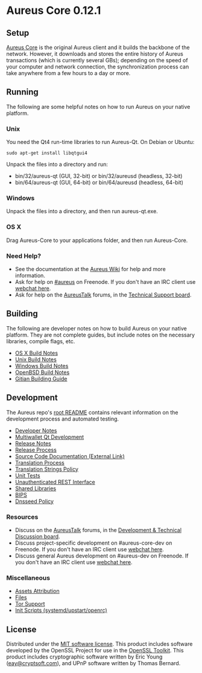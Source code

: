 Aureus Core 0.12.1
=====================

Setup
---------------------
[Aureus Core](http://aureus.org/en/download) is the original Aureus client and it builds the backbone of the network. However, it downloads and stores the entire history of Aureus transactions (which is currently several GBs); depending on the speed of your computer and network connection, the synchronization process can take anywhere from a few hours to a day or more.

Running
---------------------
The following are some helpful notes on how to run Aureus on your native platform.

### Unix

You need the Qt4 run-time libraries to run Aureus-Qt. On Debian or Ubuntu:

	sudo apt-get install libqtgui4

Unpack the files into a directory and run:

- bin/32/aureus-qt (GUI, 32-bit) or bin/32/aureusd (headless, 32-bit)
- bin/64/aureus-qt (GUI, 64-bit) or bin/64/aureusd (headless, 64-bit)



### Windows

Unpack the files into a directory, and then run aureus-qt.exe.

### OS X

Drag Aureus-Core to your applications folder, and then run Aureus-Core.

### Need Help?

* See the documentation at the [Aureus Wiki](https://en.aureus.it/wiki/Main_Page)
for help and more information.
* Ask for help on [#aureus](http://webchat.freenode.net?channels=aureus) on Freenode. If you don't have an IRC client use [webchat here](http://webchat.freenode.net?channels=aureus).
* Ask for help on the [AureusTalk](https://aureustalk.org/) forums, in the [Technical Support board](https://aureustalk.org/index.php?board=4.0).

Building
---------------------
The following are developer notes on how to build Aureus on your native platform. They are not complete guides, but include notes on the necessary libraries, compile flags, etc.

- [OS X Build Notes](build-osx.md)
- [Unix Build Notes](build-unix.md)
- [Windows Build Notes](build-windows.md)
- [OpenBSD Build Notes](build-openbsd.md)
- [Gitian Building Guide](gitian-building.md)

Development
---------------------
The Aureus repo's [root README](/README.md) contains relevant information on the development process and automated testing.

- [Developer Notes](developer-notes.md)
- [Multiwallet Qt Development](multiwallet-qt.md)
- [Release Notes](release-notes.md)
- [Release Process](release-process.md)
- [Source Code Documentation (External Link)](https://dev.visucore.com/aureus/doxygen/)
- [Translation Process](translation_process.md)
- [Translation Strings Policy](translation_strings_policy.md)
- [Unit Tests](unit-tests.md)
- [Unauthenticated REST Interface](REST-interface.md)
- [Shared Libraries](shared-libraries.md)
- [BIPS](bips.md)
- [Dnsseed Policy](dnsseed-policy.md)

### Resources
* Discuss on the [AureusTalk](https://aureustalk.org/) forums, in the [Development & Technical Discussion board](https://aureustalk.org/index.php?board=6.0).
* Discuss project-specific development on #aureus-core-dev on Freenode. If you don't have an IRC client use [webchat here](http://webchat.freenode.net/?channels=aureus-core-dev).
* Discuss general Aureus development on #aureus-dev on Freenode. If you don't have an IRC client use [webchat here](http://webchat.freenode.net/?channels=aureus-dev).

### Miscellaneous
- [Assets Attribution](assets-attribution.md)
- [Files](files.md)
- [Tor Support](tor.md)
- [Init Scripts (systemd/upstart/openrc)](init.md)

License
---------------------
Distributed under the [MIT software license](http://www.opensource.org/licenses/mit-license.php).
This product includes software developed by the OpenSSL Project for use in the [OpenSSL Toolkit](https://www.openssl.org/). This product includes
cryptographic software written by Eric Young ([eay@cryptsoft.com](mailto:eay@cryptsoft.com)), and UPnP software written by Thomas Bernard.
